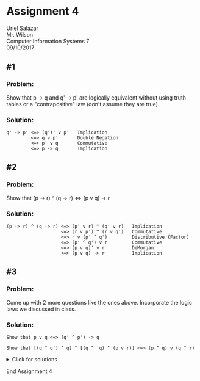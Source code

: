 # Assignment 4
Uriel Salazar  
Mr. Wilson  
Computer Information Systems 7  
09/10/2017

## &#35;1

### Problem:

Show that p -> q and q' -> p' are logically equivalent without using truth tables or a "contrapositive" law (don't assume they are true).

### Solution:

```
q' -> p' <=> (q')' v p'   Implication
         <=> q v p'       Double Negation
         <=> p' v q       Commutative
         <=> p -> q       Implication
```

## &#35;2

### Problem:

Show that (p -> r) ^ (q -> r) <=> (p v q) -> r

### Solution:

```
(p -> r) ^ (q -> r) <=> (p' v r) ^ (q' v r)   Implication
                    <=> (r v p') ^ (r v q')   Commutative
                    <=> r v (p' ^ q')         Distributive (Factor)
                    <=> (p' ^ q') v r         Commutative
                    <=> (p v q)' v r          DeMorgan
                    <=> (p v q) -> r          Implication
```

## &#35;3

### Problem:

Come up with 2 more questions like the ones above. Incorporate the logic laws we discussed in class.

### Solution:

```
Show that p v q <=> (q' ^ p') -> q

Show that [(q ^ q') ^ q] ^ [(q ^ 'q) ^ (p v r)] <=> (p ^ q) v (q ^ r)
```

<details>
  <summary>Click for solutions</summary><p>
```
(q' ^ p') -> q <=> (q' ^ 'p)' v q      Implication  
               <=> (q v p) v q         DeMorgan  
               <=> (q v q) v (q v p)   Distributive  
               <=> T v (q v p)         Complement / Identity  
               <=> q v p               Complement / Identity

[(q ^ q') ^ q] ^ [(q ^ 'q) ^ (p v r)] <=> (q v q') ^ [q ^ (p v r)]   Distributive  
                                      <=> T ^ [q ^ (p v r)]          Complement / Identity  
                                      <=> q ^ (p v r)                Complement / Identity  
                                      <=> (q ^ p) v (q ^ r)          Distributive  
                                      <=> (p ^ q) v q ^ r)           Commutative

</p></details>

End Assignment 4